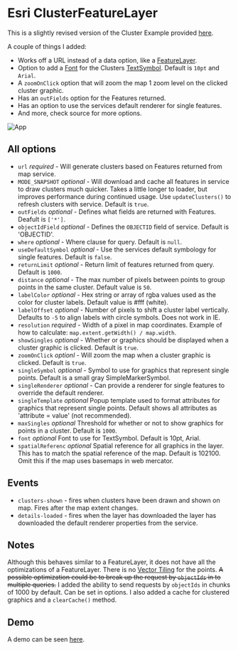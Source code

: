 # Esri ClusterFeatureLayer

This is a slightly revised version of the Cluster Example provided [here](https://developers.arcgis.com/javascript/jssamples/layers_point_clustering.html).

A couple of things I added:

* Works off a URL instead of a data option, like a [FeatureLayer](https://developers.arcgis.com/javascript/jsapi/featurelayer-amd.html).
* Option to add a [Font](https://developers.arcgis.com/javascript/jsapi/font-amd.html) for the Clusters [TextSymbol](https://developers.arcgis.com/javascript/jsapi/textsymbol-amd.html). Default is `10pt` and `Arial`.
* A `zoomOnClick` option that will zoom the map 1 zoom level on the clicked
  cluster graphic.
* Has an `outFields` option for the Features returned.
* Has an option to use the services default renderer for single features.
* And more, check source for more options.

![App](https://raw.github.com/odoe/esri-clusterfeaturelayer/master/demo.png)

## All options
* `url` *required* - Will generate clusters based on Features returned from map service.
* `MODE_SNAPSHOT` *optional* - Will download and cache all features in service
  to draw clusters much quicker. Takes a little longer to loader, but improves
performance during continued usage. Use `updateClusters()` to refresh clusters
with service. Default is `true`.
* `outFields` *optional* - Defines what fields are returned with Features. Deafult
is `['*']`.
* `objectIdField` *optional* - Defines the `OBJECTID` field of service. Default is 'OBJECTID'.
* `where` *optional* - Where clause for query. Default is `null`.
* `useDefaultSymbol` *optional* - Use the services default symbology for single features. Default is `false`.
* `returnLimit` *optional* - Return limit of features returned from query. Default is `1000`.
* `distance` *optional* - The max number of pixels between points to group points in the same cluster. Default value is `50`.
* `labelColor` *optional* - Hex string or array of rgba values used as the color for cluster labels. Default value is #fff (white).
* `labelOffset` *optional* - Number of pixels to shift a cluster label vertically. Defaults to `-5` to align labels with circle symbols. Does not work in IE.
* `resolution` *required* - Width of a pixel in map coordinates. Example of how to calculate: `map.extent.getWidth() / map.width`.
* `showSingles` *optional* - Whether or graphics should be displayed when a cluster graphic is clicked. Default is `true`.
* `zoomOnClick` *optionl* - Will zoom the map when a cluster graphic is clicked. Default is `true`.
* `singleSymbol` *optional* - Symbol to use for graphics that represent single points. Default is a small gray SimpleMarkerSymbol.
* `singleRenderer` *optional* - Can provide a renderer for single features to override the default renderer.
* `singleTemplate` *optional*  Popup template used to format attributes for graphics that represent single points. Default shows all attributes as 'attribute = value' (not recommended).
* `maxSingles` *optional* Threshold for whether or not to show graphics for points in a cluster. Default is `1000`.
* `font` *optional* Font to use for TextSymbol. Default is 10pt, Arial.
* `spatialReferenc` *optional* Spatial reference for all graphics in the layer. This has to match the spatial reference of the map. Default is 102100. Omit this if the map uses basemaps in web mercator.

## Events
* `clusters-shown` - fires when clusters have been drawn and shown on map. Fires
  after the map extent changes.
* `details-loaded` - fires when the layer has downloaded the layer has
  downloaded the default renderer properties from the service.

## Notes
Although this behaves similar to a FeatureLayer, it does not have all the
optimizations of a FeatureLayer. There is no [Vector Tiling](https://developers.arcgis.com/javascript/jshelp/best_practices_feature_layers.html) for the points. ~~A possible optimization could be to break up the request by `objectIds` in to multiple queries.~~
I added the ability to send requests by `objectIds` in chunks of 1000 by default. Can be set in options. I also added a cache for clustered graphics and a `clearCache()` method.


## Demo
A demo can be seen [here](http://odoe.github.io/esri-clusterfeaturelayer/).
